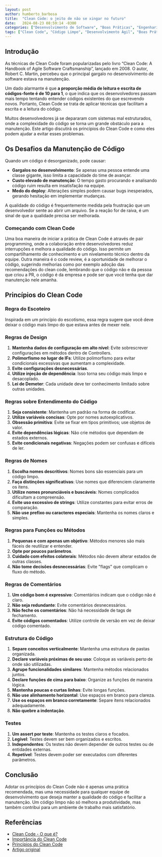 ```yaml
---
layout: post
author: humberto_barbosa
title:  "Clean Code: o jeito de não se xingar no futuro"
date:   2024-08-23 08:59:14 -0300
categories: ["Desenvolvimento de Software", "Boas Práticas", "Engenharia de Software"]
tags: ["Clean Code", "Código Limpo", "Desenvolvimento Ágil", "Boas Práticas", "Código Manutenível", "Robert C. Martin", "Refatoração", "Testes de Software"]
---
```


## Introdução

As técnicas de Clean Code foram popularizadas pelo livro “Clean Code: A Handbook of Agile Software Craftsmanship”, lançado em 2008. O autor, Robert C. Martin, percebeu que o principal gargalo no desenvolvimento de software estava na manutenção.

Um dado alarmante é que **a proporção média de leitura e escrita de códigos-fonte é de 10 para 1**, o que indica que os desenvolvedores passam mais tempo tentando entender códigos existentes do que escrevendo novos. Portanto, Clean Code se trata de aplicar técnicas que facilitam a escrita e a leitura do código.

Muitos desenvolvedores já se depararam com sistemas mal estruturados, onde a complexidade do código se torna um grande obstáculo para a manutenção. Este artigo discutirá os princípios do Clean Code e como eles podem ajudar a evitar esses problemas.

## Os Desafios da Manutenção de Código

Quando um código é desorganizado, pode causar:

-   **Gargalos no desenvolvimento**: Se apenas uma pessoa entende uma classe gigante, isso limita a capacidade do time de avançar.
-   **Custo elevado de manutenção**: O tempo gasto procurando e analisando código ruim resulta em insatisfação na equipe.
-   **Medo do deploy**: Alterações simples podem causar bugs inesperados, gerando hesitação em implementar mudanças.

A qualidade do código é frequentemente medida pela frustração que um desenvolvedor sente ao abrir um arquivo. Se a reação for de raiva, é um sinal de que a qualidade precisa ser melhorada.

### Começando com Clean Code

Uma boa maneira de iniciar a prática de Clean Code é através de pair programming, onde a colaboração entre desenvolvedores reduz interrupções e melhora a qualidade do código. Isso permite um compartilhamento de conhecimento e um nivelamento técnico dentro da equipe.
Outra maneira é o code review, é a oportunidade de melhorar o código, sugerindo melhorias como por exemplo adoção das recomendações do clean code, lembrando que o código não e da pessoa que criou a PR, o código é da empresa e pode ser que você tenha que dar manutenção nele amanha.

## Princípios do Clean Code

### Regra do Escoteiro

Inspirada em um princípio do escotismo, essa regra sugere que você deve deixar o código mais limpo do que estava antes de mexer nele.

### Regras de Design

1.  **Mantenha dados de configuração em alto nível**: Evite sobrescrever configurações em métodos dentro de Controllers.
2.  **Polimorfismo no lugar de IFs**: Utilize polimorfismo para evitar condicionais excessivas que aumentam a complexidade.
3.  **Evite configurações desnecessárias**.
4.  **Utilize injeção de dependência**: Isso torna seu código mais limpo e desacoplado.
5.  **Lei de Demeter**: Cada unidade deve ter conhecimento limitado sobre outras unidades.

### Regras sobre Entendimento do Código

1.  **Seja consistente**: Mantenha um padrão na forma de codificar.
2.  **Utilize variáveis concisas**: Opte por nomes autoexplicativos.
3.  **Obsessão primitiva**: Evite se fixar em tipos primitivos; use objetos de valor.
4.  **Evite dependências lógicas**: Não crie métodos que dependam de estados externos.
5.  **Evite condicionais negativas**: Negações podem ser confusas e difíceis de ler.

### Regras de Nomes

1.  **Escolha nomes descritivos**: Nomes bons são essenciais para um código limpo.
2.  **Faça distinções significativas**: Use nomes que diferenciem claramente os itens.
3.  **Utilize nomes pronunciáveis e buscáveis**: Nomes complicados dificultam a compreensão.
4.  **Evite uso excessivo de strings**: Utilize constantes para evitar erros de comparação.
5.  **Não use prefixo ou caracteres especiais**: Mantenha os nomes claros e simples.

### Regras para Funções ou Métodos

1.  **Pequenas e com apenas um objetivo**: Métodos menores são mais fáceis de reutilizar e entender.
2.  **Opte por poucos parâmetros**.
3.  **Cuidado com efeitos colaterais**: Métodos não devem alterar estados de outras classes.
4.  **Não tome decisões desnecessárias**: Evite "flags" que complicam o fluxo do método.

### Regras de Comentários

1.  **Um código bom é expressivo**: Comentários indicam que o código não é claro.
2.  **Não seja redundante**: Evite comentários desnecessários.
3.  **Não feche os comentários**: Não há necessidade de tags de fechamento.
4.  **Evite códigos comentados**: Utilize controle de versão em vez de deixar código comentado.

### Estrutura do Código

1.  **Separe conceitos verticalmente**: Mantenha uma estrutura de pastas organizada.
2.  **Declare variáveis próximas de seu uso**: Coloque as variáveis perto de onde são utilizadas.
3.  **Agrupe funcionalidades similares**: Mantenha métodos relacionados juntos.
4.  **Declare funções de cima para baixo**: Organize as funções de maneira lógica.
5.  **Mantenha poucas e curtas linhas**: Evite longas funções.
6.  **Não use alinhamento horizontal**: Use espaços em branco para clareza.
7.  **Use os espaços em branco corretamente**: Separe itens relacionados adequadamente.
8.  **Não quebre a indentação**.

### Testes

1.  **Um assert por teste**: Mantenha os testes claros e focados.
2.  **Legível**: Testes devem ser bem organizados e escritos.
3.  **Independentes**: Os testes não devem depender de outros testes ou de entidades externas.
4.  **Repetível**: Testes devem poder ser executados com diferentes parâmetros.

## Conclusão

Adotar os princípios do Clean Code não é apenas uma prática recomendada, mas uma necessidade para qualquer equipe de desenvolvimento que deseja manter a qualidade do código e facilitar a manutenção. Um código limpo não só melhora a produtividade, mas também contribui para um ambiente de trabalho mais satisfatório.

## Referências

-   [Clean Code - O que é?](https://balta.io/blog/clean-code)
-   [Importância do Clean Code](https://www.hostgator.com.br/blog/clean-code-o-que-e/)
-   [Princípios do Clean Code](https://www.sydle.com/br/blog/clean-code%20-602bef23da4d09680935509b/)
-   [Artigo original](https://dev.to/h1bertobarbosa/clean-code-para-que-serve-4gk)
